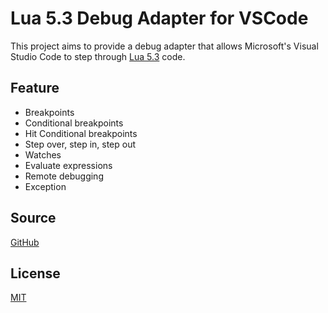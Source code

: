 Lua 5.3 Debug Adapter for VSCode
=========================================

This project aims to provide a debug adapter that allows Microsoft's Visual Studio Code to step through [Lua 5.3](http://www.lua.org) code.

## Feature

* Breakpoints
* Conditional breakpoints
* Hit Conditional breakpoints
* Step over, step in, step out
* Watches
* Evaluate expressions
* Remote debugging
* Exception

## Source

[GitHub](https://github.com/actboy168/vscode-lua-debug)

## License

[MIT](https://raw.githubusercontent.com/actboy168/vscode-lua-debug/master/LICENSE)

